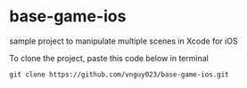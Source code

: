 # base-game-ios
sample project to manipulate multiple scenes in Xcode for iOS

To clone the project, paste this code below in terminal

```
git clone https://github.com/vnguy023/base-game-ios.git

```
